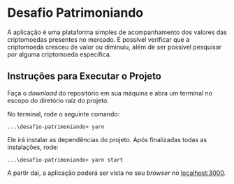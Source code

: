 # Desafio Patrimoniando

A aplicação é uma plataforma simples de acompanhamento dos valores das criptomoedas presentes no mercado. É possível verificar que a criptomoeda cresceu de valor ou diminuiu, além de ser possível pesquisar por alguma criptomoeda específica.

## Instruções para Executar o Projeto

Faça o _download_ do repositório em sua máquina e abra um terminal no escopo do diretório raíz do projeto.

No terminal, rode o seguinte comando:

`...\desafio-patrimoniando> yarn`

Ele irá instalar as dependências do projeto. Após finalizadas todas as instalações, rode:

`...\desafio-patrimoniando> yarn start`

A partir daí, a aplicação poderá ser vista no seu _browser_ no [localhost:3000](http://localhost:3000/).
